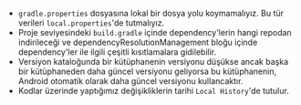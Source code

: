 * `gradle.properties` dosyasına lokal bir dosya yolu koymamalıyız. Bu tür verileri `local.properties`'de tutmalıyız.
* Proje seviyesindeki `build.gradle` içinde dependency'lerin hangi repodan indirileceği ve dependencyResolutionManagement bloğu içinde dependency'ler ile ilgili çeşitli kısıtlamalara gidilebilir.
* Versiyon kataloğunda bir kütüphanenin versiyonu düşükse ancak başka bir kütüphaneden daha güncel versiyonu geliyorsa bu kütüphanenin, Android otomatik olarak daha güncel versiyonu kullancaktır.
* Kodlar üzerinde yaptığımız değişikliklerin tarihi `Local History`'de tutulur. 